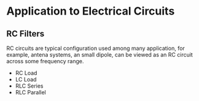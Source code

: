 
<style>
.images{
    text-align:center;
}
</style>
# Application to Electrical Circuits

## RC Filters

RC circuits are typical configuration used among many application, for example, antena systems, an small dipole, can be viewed as an RC circuit across some frequency range.

- RC Load 
- LC Load 
- RLC Series
- RLC Parallel 

